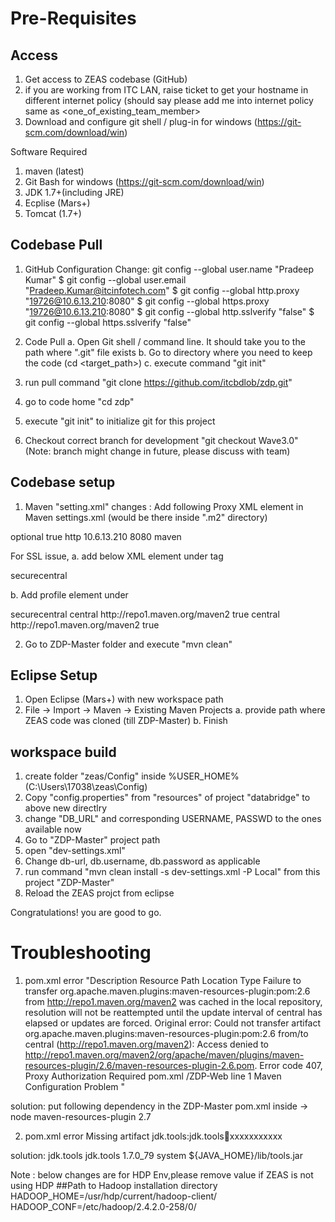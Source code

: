 Pre-Requisites
==============

Access
------
1. Get access to ZEAS codebase (GitHub)
2. if you are working from ITC LAN, raise ticket to get your hostname in different internet policy (should say please add me into internet policy same as <one_of_existing_team_member>
3. Download and configure git shell / plug-in for windows (https://git-scm.com/download/win)

Software Required
1. maven (latest)
2. Git Bash for windows (https://git-scm.com/download/win)
3. JDK 1.7+(including JRE)
4. Ecplise (Mars+)
5. Tomcat (1.7+)


Codebase Pull
-------------
1. GitHub Configuration Change:
git config --global user.name "Pradeep Kumar"
$ git config --global user.email "Pradeep.Kumar@itcinfotech.com"
$ git config --global http.proxy "19726@10.6.13.210:8080"
$ git config --global https.proxy "19726@10.6.13.210:8080"
$ git config --global http.sslverify "false"
$ git config --global https.sslverify "false"

2. Code Pull
	a. Open Git shell / command line. It should take you to the path where ".git" file exists
	b. Go to directory where you need to keep the code (cd <target_path>)
	c. execute command "git init"
3. run pull command "git clone https://github.com/itcbdlob/zdp.git"
4. go to code home "cd zdp"
5. execute "git init" to initialize git for this project
6. Checkout correct branch for development "git checkout Wave3.0" (Note: branch might change in future, please discuss with team)

Codebase setup
--------------
1. Maven "setting.xml" changes :
Add following Proxy XML element in Maven settings.xml (would be there inside ".m2" directory)

<proxy>
      <id>optional</id>
      <active>true</active>
      <protocol>http</protocol>
      <username><proxyuser></username>
      <password><proxypass></password>      
      <host>10.6.13.210</host>
      <port>8080</port>
      <nonProxyHosts>maven</nonProxyHosts>
</proxy>

For SSL issue, 
a. add below XML element under <settings> tag

<activeProfiles>   
    <activeProfile>securecentral</activeProfile>
 </activeProfiles>

b. Add profile element under <profiles>

<profile>
      <id>securecentral</id>      
      <repositories>
        <repository>
          <id>central</id>
          <url>http://repo1.maven.org/maven2</url>
          <releases>
            <enabled>true</enabled>
          </releases>
        </repository>
      </repositories>
      <pluginRepositories>
        <pluginRepository>
          <id>central</id>
          <url>http://repo1.maven.org/maven2</url>
          <releases>
            <enabled>true</enabled>
          </releases>
        </pluginRepository>
      </pluginRepositories>
    </profile>
                
2. Go to ZDP-Master folder and execute "mvn clean"

Eclipse Setup
-------------
1. Open Eclipse (Mars+) with new workspace path
2. File -> Import -> Maven -> Existing Maven Projects
    a. provide path where ZEAS code was cloned (till ZDP-Master)
	b. Finish
	

workspace build
---------------
1. create folder "zeas/Config" inside %USER_HOME% (C:\Users\17038\zeas\Config)
2. Copy "config.properties" from "resources" of project "databridge" to above new directlry
3. change "DB_URL" and corresponding USERNAME, PASSWD to the ones available now
4. Go to "ZDP-Master" project path
5. open "dev-settings.xml"
6. Change db-url, db.username, db.password as applicable
7. run command "mvn clean install -s dev-settings.xml -P Local" from this project "ZDP-Master"
8. Reload the ZEAS projct from eclipse

Congratulations! you are good to go.


Troubleshooting
===============
1. pom.xml error
"Description	Resource	Path	Location	Type
Failure to transfer org.apache.maven.plugins:maven-resources-plugin:pom:2.6 from http://repo1.maven.org/maven2 was cached in the local repository, resolution will not be reattempted until the update interval of central has elapsed or updates are forced. Original error: Could not transfer artifact org.apache.maven.plugins:maven-resources-plugin:pom:2.6 from/to central (http://repo1.maven.org/maven2): Access denied to http://repo1.maven.org/maven2/org/apache/maven/plugins/maven-resources-plugin/2.6/maven-resources-plugin-2.6.pom. Error code 407, Proxy Authorization Required	pom.xml	/ZDP-Web	line 1	Maven Configuration Problem
"

solution:
put following dependency in the ZDP-Master pom.xml inside <build> -> <plugins> node
<plugin>
	<artifactId>maven-resources-plugin</artifactId>
	<version>2.7</version>
</plugin>

2. pom.xml error
Missing artifact jdk.tools:jdk.tools:jar:xxxxxxxxxxx

solution:
<dependency>
	<groupId>jdk.tools</groupId>
	<artifactId>jdk.tools</artifactId>
	<version>1.7.0_79</version>
	<scope>system</scope>
	<systemPath>${JAVA_HOME}/lib/tools.jar</systemPath>
</dependency>


Note : below changes are for HDP Env,please remove value if ZEAS is not using HDP
##Path to Hadoop installation directory
HADOOP_HOME=/usr/hdp/current/hadoop-client/
HADOOP_CONF=/etc/hadoop/2.4.2.0-258/0/
